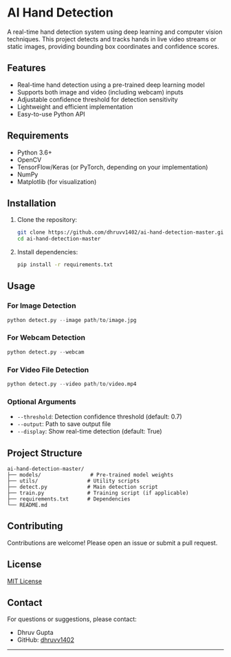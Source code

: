 # AI Hand Detection


A real-time hand detection system using deep learning and computer vision techniques. This project detects and tracks hands in live video streams or static images, providing bounding box coordinates and confidence scores.

## Features

- Real-time hand detection using a pre-trained deep learning model
- Supports both image and video (including webcam) inputs
- Adjustable confidence threshold for detection sensitivity
- Lightweight and efficient implementation
- Easy-to-use Python API

## Requirements

- Python 3.6+
- OpenCV
- TensorFlow/Keras (or PyTorch, depending on your implementation)
- NumPy
- Matplotlib (for visualization)

## Installation

1. Clone the repository:
   ```bash
   git clone https://github.com/dhruvv1402/ai-hand-detection-master.git
   cd ai-hand-detection-master
   ```

2. Install dependencies:
   ```bash
   pip install -r requirements.txt
   ```

## Usage

### For Image Detection
```python
python detect.py --image path/to/image.jpg
```

### For Webcam Detection
```python
python detect.py --webcam
```

### For Video File Detection
```python
python detect.py --video path/to/video.mp4
```

### Optional Arguments
- `--threshold`: Detection confidence threshold (default: 0.7)
- `--output`: Path to save output file
- `--display`: Show real-time detection (default: True)

## Project Structure
```
ai-hand-detection-master/
├── models/                # Pre-trained model weights
├── utils/                # Utility scripts
├── detect.py             # Main detection script
├── train.py              # Training script (if applicable)
├── requirements.txt      # Dependencies
└── README.md
```


## Contributing
Contributions are welcome! Please open an issue or submit a pull request.

## License
[MIT License](LICENSE)

## Contact
For questions or suggestions, please contact:
- Dhruv Gupta
- GitHub: [dhruvv1402](https://github.com/dhruvv1402)

---
